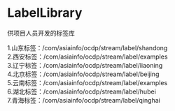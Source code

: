# LabelLibrary
供项目人员开发的标签库

1.山东标签：/com/asiainfo/ocdp/stream/label/shandong  
2.西安标签：/com/asiainfo/ocdp/stream/label/examples  
3.辽宁标签：/com/asiainfo/ocdp/stream/label/liaoning  
4.北京标签：/com/asiainfo/ocdp/stream/label/beijing  
5.云南标签：/com/asiainfo/ocdp/stream/label/examples  
6.湖北标签：/com/asiainfo/ocdp/stream/label/hubei   
7.青海标签：/com/asiainfo/ocdp/stream/label/qinghai  
